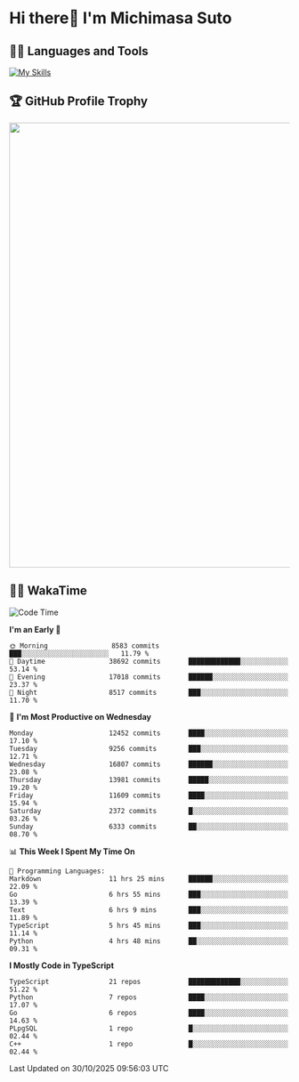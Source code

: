 # Hi there👋 I'm Michimasa Suto

## 🧑‍💻 Languages and Tools
[![My Skills](https://skillicons.dev/icons?i=ts,nextjs,react,go,python,aws,terraform)](https://skillicons.dev)

<!--
**Suto-Michimasa/Suto-Michimasa** is a ✨ _special_ ✨ repository because its `README.md` (this file) appears on your GitHub profile.

Here are some ideas to get you started:

- 🔭 I’m currently working on ...
- 🌱 I’m currently learning ...
- 👯 I’m looking to collaborate on ...
- 🤔 I’m looking for help with ...
- 💬 Ask me about ...
- 📫 How to reach me: ...
- 😄 Pronouns: ...
- ⚡ Fun fact: ...
-->

<!--
## 💎 Github Stats

<div>
  <img height="170" align="left" src="https://github-readme-stats-psi-three-31.vercel.app/api?username=Suto-michimasa&count_private=true&show_icons=true&theme=dark" />
  <img height="170" src="https://github-readme-stats-psi-three-31.vercel.app/api/top-langs/?username=Suto-michimasa&langs_count=8&layout=compact&theme=dark" />
</div>
-->

## 🏆 GitHub Profile Trophy

<img width="800" src="https://github-profile-trophy.vercel.app/?username=Suto-michimasa&theme=onedark&no-frame=true"/>


## 🧑‍💻 WakaTime
<!--START_SECTION:waka-->
![Code Time](http://img.shields.io/badge/Code%20Time-1%2C486%20hrs%2035%20mins-blue)

**I'm an Early 🐤** 

```text
🌞 Morning                8583 commits        ███░░░░░░░░░░░░░░░░░░░░░░   11.79 % 
🌆 Daytime                38692 commits       █████████████░░░░░░░░░░░░   53.14 % 
🌃 Evening                17018 commits       ██████░░░░░░░░░░░░░░░░░░░   23.37 % 
🌙 Night                  8517 commits        ███░░░░░░░░░░░░░░░░░░░░░░   11.70 % 
```
📅 **I'm Most Productive on Wednesday** 

```text
Monday                   12452 commits       ████░░░░░░░░░░░░░░░░░░░░░   17.10 % 
Tuesday                  9256 commits        ███░░░░░░░░░░░░░░░░░░░░░░   12.71 % 
Wednesday                16807 commits       ██████░░░░░░░░░░░░░░░░░░░   23.08 % 
Thursday                 13981 commits       █████░░░░░░░░░░░░░░░░░░░░   19.20 % 
Friday                   11609 commits       ████░░░░░░░░░░░░░░░░░░░░░   15.94 % 
Saturday                 2372 commits        █░░░░░░░░░░░░░░░░░░░░░░░░   03.26 % 
Sunday                   6333 commits        ██░░░░░░░░░░░░░░░░░░░░░░░   08.70 % 
```


📊 **This Week I Spent My Time On** 

```text
💬 Programming Languages: 
Markdown                 11 hrs 25 mins      ██████░░░░░░░░░░░░░░░░░░░   22.09 % 
Go                       6 hrs 55 mins       ███░░░░░░░░░░░░░░░░░░░░░░   13.39 % 
Text                     6 hrs 9 mins        ███░░░░░░░░░░░░░░░░░░░░░░   11.89 % 
TypeScript               5 hrs 45 mins       ███░░░░░░░░░░░░░░░░░░░░░░   11.14 % 
Python                   4 hrs 48 mins       ██░░░░░░░░░░░░░░░░░░░░░░░   09.31 % 
```

**I Mostly Code in TypeScript** 

```text
TypeScript               21 repos            █████████████░░░░░░░░░░░░   51.22 % 
Python                   7 repos             ████░░░░░░░░░░░░░░░░░░░░░   17.07 % 
Go                       6 repos             ████░░░░░░░░░░░░░░░░░░░░░   14.63 % 
PLpgSQL                  1 repo              █░░░░░░░░░░░░░░░░░░░░░░░░   02.44 % 
C++                      1 repo              █░░░░░░░░░░░░░░░░░░░░░░░░   02.44 % 
```




 Last Updated on 30/10/2025 09:56:03 UTC
<!--END_SECTION:waka-->
